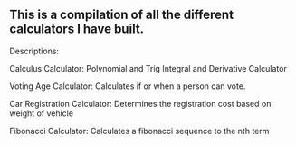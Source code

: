 This is a compilation of all the different calculators I have built.
----------------------------------------------------------------------

Descriptions:

Calculus Calculator:  Polynomial and Trig Integral and Derivative Calculator

Voting Age Calculator:  Calculates if or when a person can vote.

Car Registration Calculator:  Determines the registration cost based on weight of vehicle

Fibonacci Calculator:  Calculates a fibonacci sequence to the nth term

